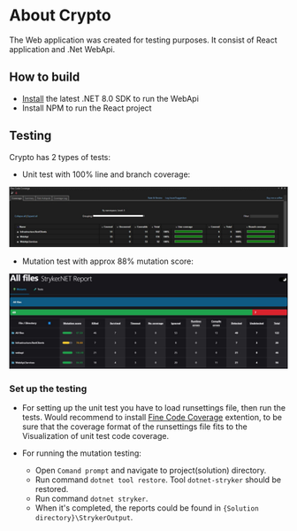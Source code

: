# About Crypto
The Web application was created for testing purposes. It consist of React application and .Net WebApi.

## How to build
* [Install](https://dotnet.microsoft.com/en-us/download#/current) the latest .NET 8.0 SDK to run the WebApi
* Install NPM to run the React project

## Testing
Crypto has 2 types of tests:
* Unit test with 100% line and branch coverage:

<img src="https://github.com/PetarIlievDev/Crypto/blob/master/ReadMeImg/CryptoCodeCoverage.jpg">


* Mutation test with approx 88% mutation score:
<img src="https://github.com/PetarIlievDev/Crypto/blob/master/ReadMeImg/MutationTestsCoverage.jpg">


### Set up the testing
* For setting up the unit test you have to load runsettings file, then run the tests. Would recommend to install [Fine Code Coverage](https://marketplace.visualstudio.com/items?itemName=FortuneNgwenya.FineCodeCoverage2022) extention, to be sure that the coverage format of the runsettings file fits to the Visualization of unit test code coverage.

* For running the mutation testing:
  * Open `Comand prompt` and navigate to project(solution) directory.
  * Run command `dotnet tool restore`. Tool `dotnet-stryker` should be restored.
  * Run command `dotnet stryker`.
  * When it's completed, the reports could be found in `{Solution directory}\StrykerOutput`.